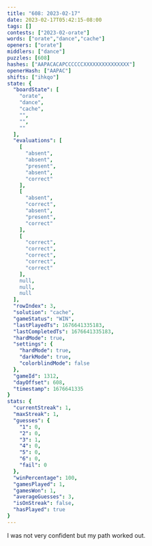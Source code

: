 ```yaml
---
title: "608: 2023-02-17"
date: 2023-02-17T05:42:15-08:00
tags: []
contests: ["2023-02-orate"]
words: ["orate","dance","cache"]
openers: ["orate"]
middlers: ["dance"]
puzzles: [608]
hashes: ["AAPACACAPCCCCCCXXXXXXXXXXXXXXX"]
openerHash: ["AAPAC"]
shifts: ["ihkqo"]
state: {
  "boardState": [
    "orate",
    "dance",
    "cache",
    "",
    "",
    ""
  ],
  "evaluations": [
    [
      "absent",
      "absent",
      "present",
      "absent",
      "correct"
    ],
    [
      "absent",
      "correct",
      "absent",
      "present",
      "correct"
    ],
    [
      "correct",
      "correct",
      "correct",
      "correct",
      "correct"
    ],
    null,
    null,
    null
  ],
  "rowIndex": 3,
  "solution": "cache",
  "gameStatus": "WIN",
  "lastPlayedTs": 1676641335183,
  "lastCompletedTs": 1676641335183,
  "hardMode": true,
  "settings": {
    "hardMode": true,
    "darkMode": true,
    "colorblindMode": false
  },
  "gameId": 1312,
  "dayOffset": 608,
  "timestamp": 1676641335
}
stats: {
  "currentStreak": 1,
  "maxStreak": 1,
  "guesses": {
    "1": 0,
    "2": 0,
    "3": 1,
    "4": 0,
    "5": 0,
    "6": 0,
    "fail": 0
  },
  "winPercentage": 100,
  "gamesPlayed": 1,
  "gamesWon": 1,
  "averageGuesses": 3,
  "isOnStreak": false,
  "hasPlayed": true
}
---
```

<!-- more -->
I was not very confident but my path worked out. 

